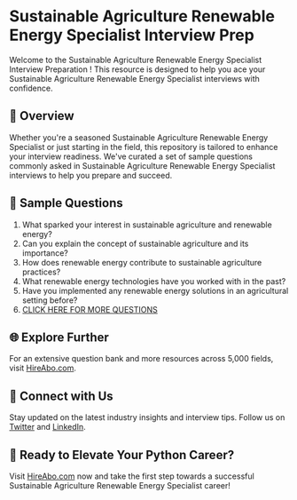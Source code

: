 # Sustainable Agriculture Renewable Energy Specialist Interview Prep

Welcome to the Sustainable Agriculture Renewable Energy Specialist Interview Preparation ! This resource is designed to help you ace your Sustainable Agriculture Renewable Energy Specialist interviews with confidence.

## 🚀 Overview

Whether you're a seasoned Sustainable Agriculture Renewable Energy Specialist or just starting in the field, this repository is tailored to enhance your interview readiness. We've curated a set of sample questions commonly asked in Sustainable Agriculture Renewable Energy Specialist interviews to help you prepare and succeed.

## 📝 Sample Questions

1. What sparked your interest in sustainable agriculture and renewable energy?
2. Can you explain the concept of sustainable agriculture and its importance?
3. How does renewable energy contribute to sustainable agriculture practices?
4. What renewable energy technologies have you worked with in the past?
5. Have you implemented any renewable energy solutions in an agricultural setting before?
6. [CLICK HERE FOR MORE QUESTIONS](https://hireabo.com/job/10_4_37/Sustainable%20Agriculture%20Renewable%20Energy%20Specialist)

## 🌐 Explore Further

For an extensive question bank and more resources across 5,000 fields, visit [HireAbo.com](https://www.hireabo.com).

## 📱 Connect with Us

Stay updated on the latest industry insights and interview tips. Follow us on [Twitter](https://twitter.com/hireabo) and [LinkedIn](https://www.linkedin.com/in/hire-abo-3609972a8/).

## 🚀 Ready to Elevate Your Python Career?

Visit [HireAbo.com](https://www.hireabo.com) now and take the first step towards a successful Sustainable Agriculture Renewable Energy Specialist career!